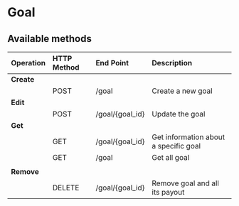 # Goal

## **Available methods**

| **Operation** | HTTP Method | End Point | Description |
| :--- | :--- | :--- | :--- |
| **Create** |  |  |  |
|  | POST | /goal | Create a new goal |
| **Edit** |  |  |  |
|  | POST | /goal/{goal\_id} | Update the goal |
| **Get** |  |  |  |
|  | GET | /goal/{goal\_id} | Get information about a specific goal |
|  | GET | /goal | Get all goal |
|  |  |  |  |
| **Remove** |  |  |  |
|  | DELETE | /goal/{goal\_id} | Remove goal and all its payout |

